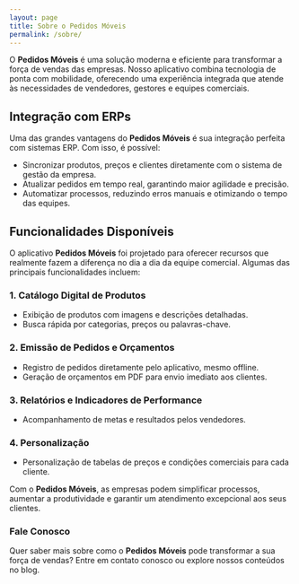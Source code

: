 ```yaml
---
layout: page
title: Sobre o Pedidos Móveis  
permalink: /sobre/
---
```


O **Pedidos Móveis** é uma solução moderna e eficiente para transformar a força de vendas das empresas. Nosso aplicativo combina tecnologia de ponta com mobilidade, oferecendo uma experiência integrada que atende às necessidades de vendedores, gestores e equipes comerciais.  

## Integração com ERPs  
Uma das grandes vantagens do **Pedidos Móveis** é sua integração perfeita com sistemas ERP. Com isso, é possível:  
- Sincronizar produtos, preços e clientes diretamente com o sistema de gestão da empresa.  
- Atualizar pedidos em tempo real, garantindo maior agilidade e precisão.  
- Automatizar processos, reduzindo erros manuais e otimizando o tempo das equipes.  

## Funcionalidades Disponíveis  

O aplicativo **Pedidos Móveis** foi projetado para oferecer recursos que realmente fazem a diferença no dia a dia da equipe comercial. Algumas das principais funcionalidades incluem:  

### **1. Catálogo Digital de Produtos**  
- Exibição de produtos com imagens e descrições detalhadas.  
- Busca rápida por categorias, preços ou palavras-chave.  

### **2. Emissão de Pedidos e Orçamentos**  
- Registro de pedidos diretamente pelo aplicativo, mesmo offline.  
- Geração de orçamentos em PDF para envio imediato aos clientes.  

### **3. Relatórios e Indicadores de Performance**  
- Acompanhamento de metas e resultados pelos vendedores.  

### **4. Personalização**  
- Personalização de tabelas de preços e condições comerciais para cada cliente.  

Com o **Pedidos Móveis**, as empresas podem simplificar processos, aumentar a produtividade e garantir um atendimento excepcional aos seus clientes.  

### Fale Conosco  
Quer saber mais sobre como o **Pedidos Móveis** pode transformar a sua força de vendas? Entre em contato conosco ou explore nossos conteúdos no blog.  